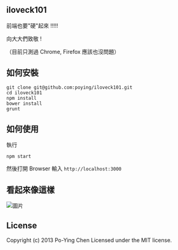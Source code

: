 iloveck101
----------

前端也要"硬"起來 !!!!!

向大大們致敬 !

（目前只測過 Chrome, Firefox 應該也沒問題）

## 如何安裝

    git clone git@github.com:poying/iloveck101.git
    cd iloveck101
    npm install
    bower install
    grunt

## 如何使用

執行

    npm start

然後打開 Browser 輸入 `http://localhost:3000`

## 看起來像這樣

![圖片](https://raw.github.com/poying/iloveck101/master/screenshot.png) 

## License

Copyright (c) 2013 Po-Ying Chen Licensed under the MIT license.
